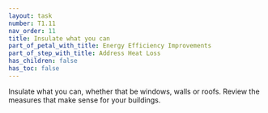 ```yaml
---
layout: task
number: T1.11
nav_order: 11
title: Insulate what you can
part_of_petal_with_title: Energy Efficiency Improvements
part_of_step_with_title: Address Heat Loss
has_children: false
has_toc: false
---
```


Insulate what you can, whether that be windows, walls or roofs. Review the measures that make sense for your buildings.
